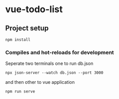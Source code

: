 # vue-todo-list

## Project setup
```
npm install
```

### Compiles and hot-reloads for development
Seperate two terminals 
one to run db.json 
```
npx json-server --watch db.json --port 3000
```
and then other to vue application
```
npm run serve
```

